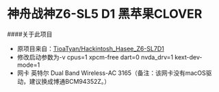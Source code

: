 神舟战神Z6-SL5 D1 黑苹果CLOVER
=======================

####关于此项目
- 原项目来自：[TioaTyan/Hackintosh_Hasee_Z6-SL7D1](https://github.com/TioaTyan/Hackintosh_Hasee_Z6-SL7D1)
- 修改启动参数为-v cpus=1 xpcm-free dart=0 nvda_drv=1 kext-dev-mode=1
- 网卡	英特尔 Dual Band Wireless-AC 3165（备注：该网卡没有macOS驱动，建议换成博通BCM94352Z。）

